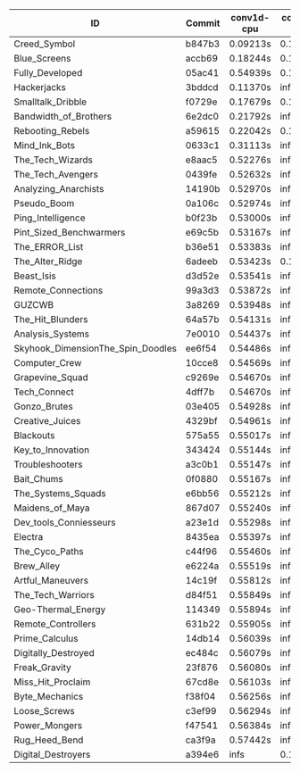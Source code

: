 |ID|Commit|conv1d-cpu|conv1d-gpu|DWSPConv2D-gpu|gemm-gpu|avg|
|-|-|-|-|-|-|-|
|Creed_Symbol|b847b3|0.09213s|0.13517s|3.25945s|1.94634s|1.35827s|
|Blue_Screens|accb69|0.18244s|0.13504s|3.28436s|2.12235s|1.43105s|
|Fully_Developed|05ac41|0.54939s|0.14000s|3.32410s|2.37054s|1.59601s|
|Hackerjacks|3bddcd|0.11370s|infs|infs|4.67707s|infs|
|Smalltalk_Dribble|f0729e|0.17679s|0.14968s|infs|2.09221s|infs|
|Bandwidth_of_Brothers|6e2dc0|0.21792s|infs|infs|2.25085s|infs|
|Rebooting_Rebels|a59615|0.22042s|0.15807s|infs|2.06685s|infs|
|Mind_Ink_Bots|0633c1|0.31113s|infs|infs|4.69315s|infs|
|The_Tech_Wizards|e8aac5|0.52276s|infs|infs|4.62235s|infs|
|The_Tech_Avengers|0439fe|0.52632s|infs|infs|4.69680s|infs|
|Analyzing_Anarchists|14190b|0.52970s|infs|infs|4.67183s|infs|
|Pseudo_Boom|0a106c|0.52974s|infs|infs|4.70888s|infs|
|Ping_Intelligence|b0f23b|0.53000s|infs|infs|4.67502s|infs|
|Pint_Sized_Benchwarmers|e69c5b|0.53167s|infs|infs|4.62398s|infs|
|The_ERROR_List|b36e51|0.53383s|infs|infs|4.66589s|infs|
|The_Alter_Ridge|6adeeb|0.53423s|0.15571s|infs|4.61637s|infs|
|Beast_Isis|d3d52e|0.53541s|infs|infs|4.68138s|infs|
|Remote_Connections|99a3d3|0.53872s|infs|infs|4.66378s|infs|
|GUZCWB|3a8269|0.53948s|infs|infs|4.67409s|infs|
|The_Hit_Blunders|64a57b|0.54131s|infs|infs|4.66501s|infs|
|Analysis_Systems|7e0010|0.54437s|infs|infs|4.65915s|infs|
|Skyhook_DimensionThe_Spin_Doodles|ee6f54|0.54486s|infs|infs|4.67619s|infs|
|Computer_Crew|10cce8|0.54569s|infs|infs|4.66654s|infs|
|Grapevine_Squad|c9269e|0.54670s|infs|infs|4.68878s|infs|
|Tech_Connect|4dff7b|0.54670s|infs|infs|4.62293s|infs|
|Gonzo_Brutes|03e405|0.54928s|infs|infs|4.67190s|infs|
|Creative_Juices|4329bf|0.54961s|infs|infs|4.66103s|infs|
|Blackouts|575a55|0.55017s|infs|infs|4.67089s|infs|
|Key_to_Innovation|343424|0.55144s|infs|infs|4.64749s|infs|
|Troubleshooters|a3c0b1|0.55147s|infs|infs|4.67012s|infs|
|Bait_Chums|0f0880|0.55167s|infs|infs|4.68344s|infs|
|The_Systems_Squads|e6bb56|0.55212s|infs|infs|4.66820s|infs|
|Maidens_of_Maya|867d07|0.55240s|infs|infs|4.70605s|infs|
|Dev_tools_Conniesseurs|a23e1d|0.55298s|infs|infs|4.67278s|infs|
|Electra|8435ea|0.55397s|infs|infs|4.73922s|infs|
|The_Cyco_Paths|c44f96|0.55460s|infs|infs|4.66153s|infs|
|Brew_Alley|e6224a|0.55519s|infs|infs|4.67428s|infs|
|Artful_Maneuvers|14c19f|0.55812s|infs|infs|4.66886s|infs|
|The_Tech_Warriors|d84f51|0.55849s|infs|infs|4.60326s|infs|
|Geo-Thermal_Energy|114349|0.55894s|infs|infs|4.65863s|infs|
|Remote_Controllers|631b22|0.55905s|infs|infs|4.70938s|infs|
|Prime_Calculus|14db14|0.56039s|infs|infs|4.66885s|infs|
|Digitally_Destroyed|ec484c|0.56079s|infs|infs|4.66347s|infs|
|Freak_Gravity|23f876|0.56080s|infs|infs|4.66119s|infs|
|Miss_Hit_Proclaim|67cd8e|0.56103s|infs|infs|4.69620s|infs|
|Byte_Mechanics|f38f04|0.56256s|infs|infs|4.72914s|infs|
|Loose_Screws|c3ef99|0.56294s|infs|infs|4.66014s|infs|
|Power_Mongers|f47541|0.56384s|infs|infs|4.71114s|infs|
|Rug_Heed_Bend|ca3f9a|0.57442s|infs|infs|4.69466s|infs|
|Digital_Destroyers|a394e6|infs|0.13326s|3.22052s|2.12220s|infs|
